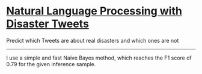 # [Natural Language Processing with Disaster Tweets](https://www.kaggle.com/competitions/nlp-getting-started)

Predict which Tweets are about real disasters and which ones are not

___

I use a simple and fast Naive Bayes method, which reaches the F1 score of 0.79 for the given inference sample. 

